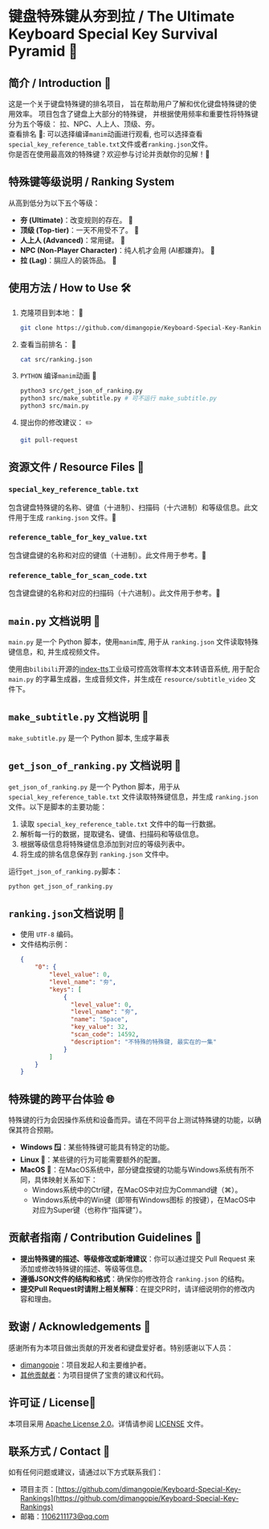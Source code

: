 # 键盘特殊键从夯到拉 / The Ultimate Keyboard Special Key Survival Pyramid 🎯

## 简介 / Introduction 📖
这是一个关于键盘特殊键的排名项目，
旨在帮助用户了解和优化键盘特殊键的使用效率。
项目包含了键盘上大部分的特殊键，
并根据使用频率和重要性将特殊键分为五个等级：
拉、NPC、人上人、顶级、夯。
<br>
查看排名 👀: 可以选择编译`manim`动画进行观看, 也可以选择查看`special_key_reference_table.txt`文件或者`ranking.json`文件。
<br>
你是否在使用最高效的特殊键？欢迎参与讨论并贡献你的见解！🎉

## 特殊键等级说明 / Ranking System
从高到低分为以下五个等级：
- **夯 (Ultimate)**：改变规则的存在。 💪
- **顶级 (Top-tier)**：一天不用受不了。 🥰
- **人上人 (Advanced)**：常用键。 🌟
- **NPC (Non-Player Character)**：纯人机才会用 (AI都嫌弃)。 🤖
- **拉 (Lag)**：膈应人的装饰品。 🤮

## 使用方法 / How to Use 🛠️
1. 克隆项目到本地： 📁
   ```bash
   git clone https://github.com/dimangopie/Keyboard-Special-Key-Rankings
   ```
2. 查看当前排名： 📄
   ```bash
   cat src/ranking.json
   ```
3. `PYTHON` 编译`manim`动画 🐍
    ```bash
    python3 src/get_json_of_ranking.py
    python3 src/make_subtitle.py # 可不运行 make_subtitle.py
    python3 src/main.py
    ```
4. 提出你的修改建议： ✏️
   ```bash
   git pull-request
   ```

## 资源文件 / Resource Files 📂
### `special_key_reference_table.txt`
包含键盘特殊键的名称、键值（十进制）、扫描码（十六进制）和等级信息。此文件用于生成 `ranking.json` 文件。📄

### `reference_table_for_key_value.txt`
包含键盘键的名称和对应的键值（十进制）。此文件用于参考。📄

### `reference_table_for_scan_code.txt`
包含键盘键的名称和对应的扫描码（十六进制）。此文件用于参考。📄

## `main.py` 文档说明 📝
`main.py` 是一个 Python 脚本，使用`manim`库, 用于从 `ranking.json` 文件读取特殊键信息，和, 并生成视频文件。

使用由`bilibili`开源的[index-tts](https://github.com/index-tts/index-tts)工业级可控高效零样本文本转语音系统,
用于配合 `main.py` 的字幕生成器，生成音频文件，并生成在 `resource/subtitle_video` 文件下。

## `make_subtitle.py` 文档说明 📝
`make_subtitle.py` 是一个 Python 脚本, 生成字幕表


## `get_json_of_ranking.py` 文档说明 📝
`get_json_of_ranking.py` 是一个 Python 脚本，用于从 `special_key_reference_table.txt` 文件读取特殊键信息，并生成 `ranking.json` 文件。以下是脚本的主要功能：
1. 读取 `special_key_reference_table.txt` 文件中的每一行数据。
2. 解析每一行的数据，提取键名、键值、扫描码和等级信息。
3. 根据等级信息将特殊键信息添加到对应的等级列表中。
4. 将生成的排名信息保存到 `ranking.json` 文件中。

运行`get_json_of_ranking.py`脚本：
```bash
python get_json_of_ranking.py
```

## `ranking.json`文档说明 📄
- 使用 `UTF-8` 编码。
- 文件结构示例：
  ```json
  {
      "0": {
          "level_value": 0,
          "level_name": "夯",
          "keys": [
              {
                "level_value": 0,
                "level_name": "夯",
                "name": "Space",
                "key_value": 32,
                "scan_code": 14592,
                "description": "不特殊的特殊键, 最实在的一集"
              }
          ]
      }
  }
  ```

## 特殊键的跨平台体验 🌐
特殊键的行为会因操作系统和设备而异。请在不同平台上测试特殊键的功能，以确保其符合预期。
- **Windows 🪟**：某些特殊键可能具有特定的功能。
- **Linux 🐧**：某些键的行为可能需要额外的配置。
- **MacOS 🍎**：在MacOS系统中，部分键盘按键的功能与Windows系统有所不同，具体映射关系如下：
  - Windows系统中的Ctrl键，在MacOS中对应为Command键（⌘）。
  - Windows系统中的Win键（即带有Windows图标 的按键），在MacOS中对应为Super键（也称作“指挥键”）。 

## 贡献者指南 / Contribution Guidelines 🤝
- **提出特殊键的描述、等级修改或新增建议**：你可以通过提交 Pull Request 来添加或修改特殊键的描述、等级等信息。
- **遵循JSON文件的结构和格式**：确保你的修改符合 `ranking.json` 的结构。
- **提交Pull Request时请附上相关解释**：在提交PR时，请详细说明你的修改内容和理由。

## 致谢 / Acknowledgements 🙏
感谢所有为本项目做出贡献的开发者和键盘爱好者。特别感谢以下人员：
- [dimangopie](https://github.com/dimangopie)：项目发起人和主要维护者。
- [其他贡献者](https://github.com/dimangopie/Keyboard-Special-Key-Rankings/graphs/contributors)：为项目提供了宝贵的建议和代码。

## 许可证 / License📜
本项目采用 [Apache License 2.0](LICENSE)。详情请参阅 [LICENSE](LICENSE) 文件。

## 联系方式 / Contact 📮
如有任何问题或建议，请通过以下方式联系我们：
- 项目主页：[https://github.com/dimangopie/Keyboard-Special-Key-Rankings](https://github.com/dimangopie/Keyboard-Special-Key-Rankings)
- 邮箱：[1106211173@qq.com](mailto:1106211173@qq.com)
